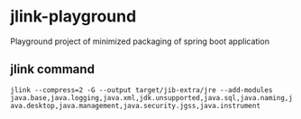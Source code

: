 # jlink-playground
Playground project of minimized packaging of spring boot application

## jlink command

`jlink --compress=2 -G --output target/jib-extra/jre --add-modules java.base,java.logging,java.xml,jdk.unsupported,java.sql,java.naming,java.desktop,java.management,java.security.jgss,java.instrument`
